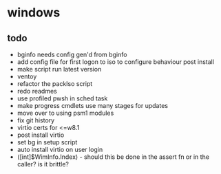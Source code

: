 # windows
## todo
- bginfo needs config gen'd from bginfo
- add config file for first logon to iso to configure behaviour post install
- make script run latest version
- ventoy
- refactor the packIso script
- redo readmes
- use profiled pwsh in sched task
- make progress cmdlets use many stages for updates
- move over to using psm1 modules
- fix git history
- virtio certs for <=w8.1
- post install virtio
- set bg in setup script
- auto install virtio on user login
- ([int]$WimInfo.Index) - should this be done in the assert fn or in the caller? is it brittle?